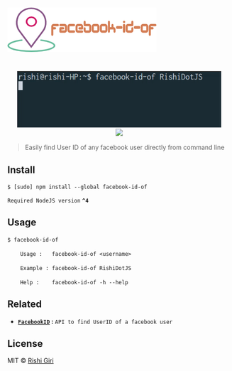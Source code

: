 # ![faceook-id-of](media/fb.png)
<p align="center">
	<br>
	<img width="460" src="media/fb.gif" alt="facebook-id-of">
	<br>
	<a href="https://travis-ci.org/CodeDotJS/facebook-id-of">
	<img src="https://travis-ci.org/CodeDotJS/facebook-id-of.svg?branch=master">
	</a>
</p>

> Easily find User ID of any facebook user directly from command line

## Install

```
$ [sudo] npm install --global facebook-id-of
```

`Required NodeJS version` __`^4`__

## Usage

```
$ facebook-id-of

	Usage :   facebook-id-of <username>

	Example : facebook-id-of RishiDotJS

	Help :    facebook-id-of -h --help

```

## Related

- __[`FacebookID`](https://github.com/CodeDotJS/facebookid) :__ `API to find UserID of a facebook user`

## License

MIT © [Rishi Giri](http://rishigiri.com)